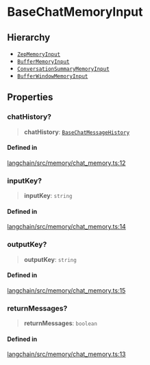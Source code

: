 BaseChatMemoryInput
===================

Hierarchy[​](#hierarchy "Direct link to Hierarchy")
---------------------------------------------------

*   [`ZepMemoryInput`](/docs/api/memory_zep/interfaces/ZepMemoryInput)
*   [`BufferMemoryInput`](/docs/api/memory/interfaces/BufferMemoryInput)
*   [`ConversationSummaryMemoryInput`](/docs/api/memory/interfaces/ConversationSummaryMemoryInput)
*   [`BufferWindowMemoryInput`](/docs/api/memory/interfaces/BufferWindowMemoryInput)

Properties[​](#properties "Direct link to Properties")
------------------------------------------------------

### chatHistory?[​](#chathistory "Direct link to chatHistory?")

> **chatHistory**: [`BaseChatMessageHistory`](/docs/api/schema/classes/BaseChatMessageHistory)

#### Defined in[​](#defined-in "Direct link to Defined in")

[langchain/src/memory/chat\_memory.ts:12](https://github.com/hwchase17/langchainjs/blob/46e1734/langchain/src/memory/chat_memory.ts#L12)

### inputKey?[​](#inputkey "Direct link to inputKey?")

> **inputKey**: `string`

#### Defined in[​](#defined-in-1 "Direct link to Defined in")

[langchain/src/memory/chat\_memory.ts:14](https://github.com/hwchase17/langchainjs/blob/46e1734/langchain/src/memory/chat_memory.ts#L14)

### outputKey?[​](#outputkey "Direct link to outputKey?")

> **outputKey**: `string`

#### Defined in[​](#defined-in-2 "Direct link to Defined in")

[langchain/src/memory/chat\_memory.ts:15](https://github.com/hwchase17/langchainjs/blob/46e1734/langchain/src/memory/chat_memory.ts#L15)

### returnMessages?[​](#returnmessages "Direct link to returnMessages?")

> **returnMessages**: `boolean`

#### Defined in[​](#defined-in-3 "Direct link to Defined in")

[langchain/src/memory/chat\_memory.ts:13](https://github.com/hwchase17/langchainjs/blob/46e1734/langchain/src/memory/chat_memory.ts#L13)